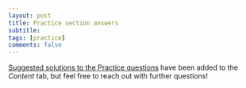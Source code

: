 ```yaml
---
layout: post
title: Practice section answers
subtitle: 
tags: [practice]
comments: false
---
```



<a href="https://williamfiggett.github.io/intro-to-multiomics/content/Practice">Suggested solutions to the Practice questions</a> have been added to the *Content* tab, but feel free to reach out with further questions!
